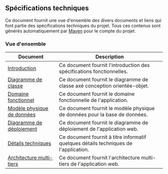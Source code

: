 ## Spécifications techniques

Ce document fournit une vue d'ensemble des divers documents et liens qui font partie des spécifications techniques du projet. Tous ces contenus sont générés automatiquement par [Maven](http://maven.apache.org) pour le compte du projet.

### Vue d'ensemble

| Document | Description |
| --- | --- |
| [Introduction](doc_spec_tech_intro.html) | Ce document fournit l'introduction des spécifications fonctionnelles. |
| [Diagramme de classe](doc_spec_tech_diag_classe.html) | Ce document fournit le diagramme de classe axé conception orientée-objet. |
| [Domaine fonctionnel](doc_spec_tech_domaine_fonc.html) | Ce document fournit le domaine fonctionnelle de l'application. |
| [Modèle physique de données](doc_spec_tech_mod_phys_donnees.html) | Ce document fournit le modèle physique de données pour la base de données. |
| [Diagramme de déploiement](doc_spec_tech_diag_deploiement.html) | Ce document fournit le diagramme de déploiement de l'application web. |
| [Détails techniques](doc_spec_tech_details.html) | Ce document fournit à titre informatif quelques détails techniques de l'application. |
| [Architecture multi-tiers](doc_spec_tech_architecture.html) | Ce document fournit l'architecture multi-tiers de l'application web. |